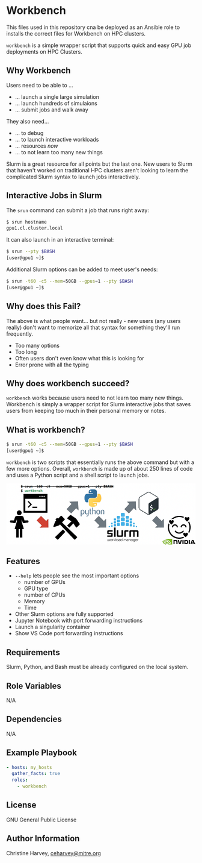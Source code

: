 Workbench
=========

This files used in this repository cna be deployed as an Ansible role to installs the correct files for Workbench on HPC clusters.

`workbench` is a simple wrapper script that supports quick and easy GPU job deployments on HPC Clusters.

Why Workbench
-------------
Users need to be able to ...
* ... launch a single large simulation
* ... launch hundreds of simulaions
* ... submit jobs and walk away

They also need...
* ... to debug
* ... to launch interactive workloads
* ... resources *now*
* ... to not learn too many new things

Slurm is a great resource for all points but the last one.  New users to Slurm that haven't worked on traditional HPC clusters aren't looking to learn the complicated Slurm syntax to launch jobs interactively.

Interactive Jobs in Slurm
-------------------------

The `srun` command can submit a job that runs right away:
```bash
$ srun hostname
gpu1.cl.cluster.local
```

It can also launch in an interactive terminal:
```bash
$ srun --pty $BASH
[user@gpu1 ~]$
```

Additional Slurm options can be added to meet user's needs:
```bash
$ srun -t60 -c5 --mem=50GB --gpus=1 --pty $BASH
[user@gpu1 ~]$
```

Why does this Fail?
-------------------

The above is what people want... but not really - new users (any users really) don't want to memorize all that syntax for something they'll run frequently.
* Too many options
* Too long
* Often users don't even know what this is looking for
* Error prone with all the typing

Why does workbench succeed?
---------------------------

`workbench` works because users need to not learn too many new things.  Workbench is simply a wrapper script for Slurm interactive jobs that saves users from keeping too much in their personal memory or notes.

What is workbench?
------------------

```bash
$ srun -t60 -c5 --mem=50GB --gpus=1 --pty $BASH
[user@gpu1 ~]$
```

`workbench` is two scripts that essentially runs the above command but with a few more options.  Overall, `workbench` is made up of about 250 lines of code and uses a Python script and a shell script to launch jobs. 

![workbench cartoon diagram](workbench/files/workbench.png)

Features
--------
* `--help` lets people see the most important options
  * number of GPUs
  * GPU type
  * number of CPUs
  * Memory
  * Time
* Other Slurm options are fully supported
* Jupyter Notebook with port forwarding instructions
* Launch a singularity container
* Show VS Code port forwarding instructions

Requirements
------------

Slurm, Python, and Bash must be already configured on the local system.

Role Variables
--------------

N/A

Dependencies
------------

N/A

Example Playbook
----------------
```yaml
- hosts: my_hosts
  gather_facts: true
  roles:
    - workbench
```

License
-------

GNU General Public License

Author Information
------------------

Christine Harvey, ceharvey@mitre.org